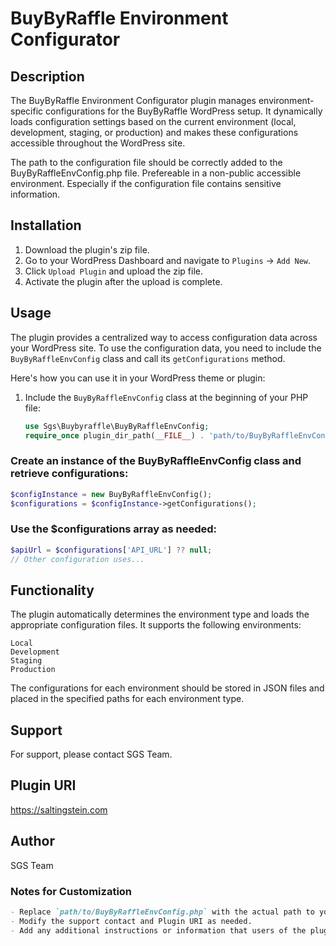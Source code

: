 # BuyByRaffle Environment Configurator

## Description
The BuyByRaffle Environment Configurator plugin manages environment-specific configurations for the BuyByRaffle WordPress setup. It dynamically loads configuration settings based on the current environment (local, development, staging, or production) and makes these configurations accessible throughout the WordPress site.

The path to the configuration file should be correctly added to the BuyByRaffleEnvConfig.php file. Prefereable in a non-public accessible environment. Especially if the configuration file contains sensitive information.

## Installation
1. Download the plugin's zip file.
2. Go to your WordPress Dashboard and navigate to `Plugins` -> `Add New`.
3. Click `Upload Plugin` and upload the zip file.
4. Activate the plugin after the upload is complete.

## Usage
The plugin provides a centralized way to access configuration data across your WordPress site. To use the configuration data, you need to include the `BuyByRaffleEnvConfig` class and call its `getConfigurations` method.

Here's how you can use it in your WordPress theme or plugin:

1. Include the `BuyByRaffleEnvConfig` class at the beginning of your PHP file:
   ```php
   use Sgs\Buybyraffle\BuyByRaffleEnvConfig;
   require_once plugin_dir_path(__FILE__) . 'path/to/BuyByRaffleEnvConfig.php';

### Create an instance of the BuyByRaffleEnvConfig class and retrieve configurations:
```php
$configInstance = new BuyByRaffleEnvConfig();
$configurations = $configInstance->getConfigurations();
```
### Use the $configurations array as needed:
```php
$apiUrl = $configurations['API_URL'] ?? null;
// Other configuration uses...
```

## Functionality

The plugin automatically determines the environment type and loads the appropriate configuration files. It supports the following environments:

    Local
    Development
    Staging
    Production

The configurations for each environment should be stored in JSON files and placed in the specified paths for each environment type.

## Support

For support, please contact SGS Team.

## Plugin URI

https://saltingstein.com

## Author

SGS Team <Mzer Michael Terungwa>


### Notes for Customization
```markdown
- Replace `path/to/BuyByRaffleEnvConfig.php` with the actual path to your `BuyByRaffleEnvConfig.php` file.
- Modify the support contact and Plugin URI as needed.
- Add any additional instructions or information that users of the plugin might need.
```